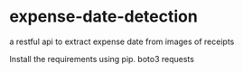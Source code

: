 # expense-date-detection
a restful api to extract expense date from images of receipts

Install the requirements using pip.
boto3
requests
